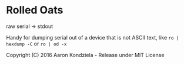 Rolled Oats
===========

raw serial -> stdout

Handy for dumping serial out of a device that is not ASCII text,
like `ro | hexdump -C` or `ro | od -x`

Copyright (C) 2016 Aaron Kondziela - Release under MIT License
